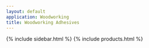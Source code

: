 ```yaml
---
layout: default
application: Woodworking
title: Woodworking Adhesives
---
```

{% include sidebar.html %}
{% include products.html %}

